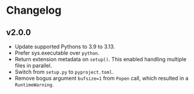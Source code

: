# Changelog

## v2.0.0

- Update supported Pythons to 3.9 to 3.13.
- Prefer sys.executable over `python`.
- Return extension metadata on `setup()`. This enabled handling multiple files
  in parallel.
- Switch from `setup.py` to `pyproject.toml`.
- Remove bogus argument `bufsize=1` from `Popen` call, which resulted in a
  `RuntimeWarning`.
